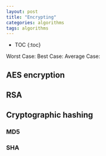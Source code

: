 ```yaml
---
layout: post
title: "Encrypting"
categories: algorithms
tags: algorithms
---
```


* TOC
{:toc}

Worst Case: 
Best Case: 
Average Case: 



## AES encryption



## RSA



## Cryptographic hashing 



### MD5



### SHA


